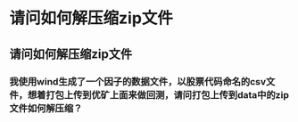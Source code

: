 # 请问如何解压缩zip文件

## 请问如何解压缩zip文件
 ### 我使用wind生成了一个因子的数据文件，以股票代码命名的csv文件，想着打包上传到优矿上面来做回测，请问打包上传到data中的zip文件如何解压缩？